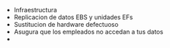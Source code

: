 - Infraestructura
- Replicacion de datos EBS y unidades EFs
- Sustitucion de hardware defectuoso
- Asugura que los empleados no accedan  a tus datos
- 